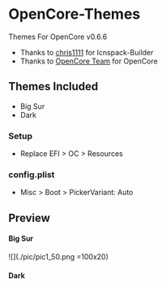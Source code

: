 # OpenCore-Themes
Themes For OpenCore v0.6.6

- Thanks to [chris1111](https://github.com/chris1111/) for Icnspack-Builder
- Thanks to [OpenCore Team](https://github.com/acidanthera/OpenCorePkg) for OpenCore

## Themes Included
* Big Sur
* Dark

### Setup
* Replace EFI > OC > Resources 
### config.plist
* Misc > Boot > PickerVariant: Auto

## Preview
#### Big Sur
![](./pic/pic1_50.png =100x20)

#### Dark


